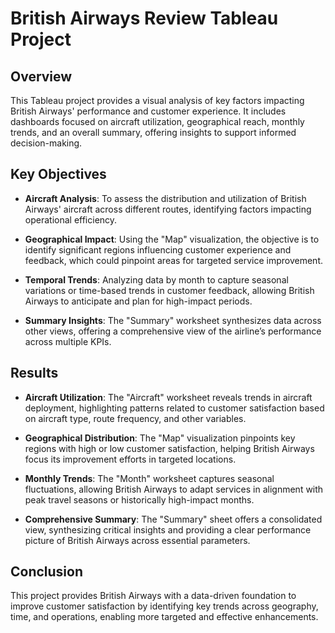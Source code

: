 # British Airways Review Tableau Project

## Overview
This Tableau project provides a visual analysis of key factors impacting British Airways' performance and customer experience. It includes dashboards focused on aircraft utilization, geographical reach, monthly trends, and an overall summary, offering insights to support informed decision-making.

## Key Objectives
- **Aircraft Analysis**: To assess the distribution and utilization of British Airways' aircraft across different routes, identifying factors impacting operational efficiency.
  
- **Geographical Impact**: Using the "Map" visualization, the objective is to identify significant regions influencing customer experience and feedback, which could pinpoint areas for targeted service improvement.

- **Temporal Trends**: Analyzing data by month to capture seasonal variations or time-based trends in customer feedback, allowing British Airways to anticipate and plan for high-impact periods.

- **Summary Insights**: The "Summary" worksheet synthesizes data across other views, offering a comprehensive view of the airline’s performance across multiple KPIs.

## Results
- **Aircraft Utilization**: The "Aircraft" worksheet reveals trends in aircraft deployment, highlighting patterns related to customer satisfaction based on aircraft type, route frequency, and other variables.

- **Geographical Distribution**: The "Map" visualization pinpoints key regions with high or low customer satisfaction, helping British Airways focus its improvement efforts in targeted locations.

- **Monthly Trends**: The "Month" worksheet captures seasonal fluctuations, allowing British Airways to adapt services in alignment with peak travel seasons or historically high-impact months.

- **Comprehensive Summary**: The "Summary" sheet offers a consolidated view, synthesizing critical insights and providing a clear performance picture of British Airways across essential parameters.

## Conclusion
This project provides British Airways with a data-driven foundation to improve customer satisfaction by identifying key trends across geography, time, and operations, enabling more targeted and effective enhancements.


